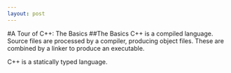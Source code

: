 ```yaml
---
layout: post
---
```

#A Tour of C++: The Basics
##The Basics
C++ is a compiled language. Source files are processed by a compiler, producing object files. These are combined by a linker to produce an executable.

C++ is a statically typed language.